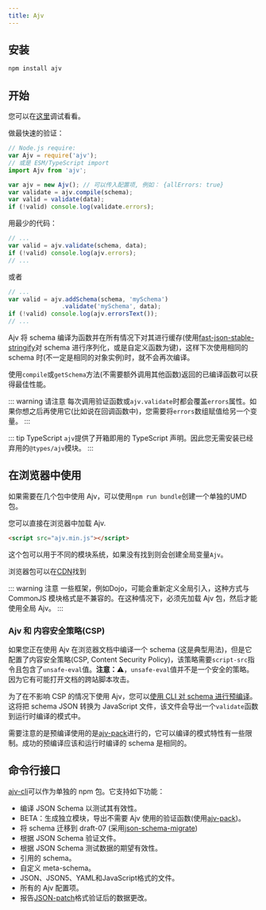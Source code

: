 ```yaml
---
title: Ajv
---
```


## 安装

```bash
npm install ajv
```

## 开始

您可以在[这里](https://tonicdev.com/npm/ajv)调试看看。

做最快速的验证：

```js
// Node.js require:
var Ajv = require('ajv');
// 或是 ESM/TypeScript import
import Ajv from 'ajv';

var ajv = new Ajv(); // 可以传入配置项, 例如： {allErrors: true}
var validate = ajv.compile(schema);
var valid = validate(data);
if (!valid) console.log(validate.errors);
```

用最少的代码：

```js
// ...
var valid = ajv.validate(schema, data);
if (!valid) console.log(ajv.errors);
// ...
```

或者

```js
// ...
var valid = ajv.addSchema(schema, 'mySchema')
               .validate('mySchema', data);
if (!valid) console.log(ajv.errorsText());
// ...
```

[fast-json-stable-stringify]:https://github.com/epoberezkin/fast-json-stable-stringify

Ajv 将 schema 编译为函数并在所有情况下对其进行缓存(使用[fast-json-stable-stringify][fast-json-stable-stringify]对 schema 进行序列化，或是自定义函数为键)，这样下次使用相同的 schema 时(不一定是相同的对象实例)时，就不会再次编译。

使用`compile`或`getSchema`方法(不需要额外调用其他函数)返回的已编译函数可以获得最佳性能。

::: warning 请注意
每次调用验证函数或`ajv.validate`时都会覆盖`errors`属性。如果你想之后再使用它(比如说在回调函数中)，您需要将`errors`数组赋值给另一个变量。
:::

::: tip TypeScript 
`ajv`提供了开箱即用的 TypeScript 声明。因此您无需安装已经弃用的`@types/ajv`模块。
:::

## 在浏览器中使用  

如果需要在几个包中使用 Ajv，可以使用`npm run bundle`创建一个单独的UMD包。

您可以直接在浏览器中加载 Ajv.

```html
<script src="ajv.min.js"></script>
```

这个包可以用于不同的模块系统，如果没有找到则会创建全局变量`Ajv`。

浏览器包可以在[CDN](https://cdnjs.com/libraries/ajv)找到

::: warning 注意
一些框架，例如Dojo，可能会重新定义全局引入，这种方式与 CommonJS 模块格式是不兼容的。在这种情况下，必须先加载 Ajv 包，然后才能使用全局 Ajv。
:::

### Ajv 和 内容安全策略(CSP)

如果您正在使用 Ajv 在浏览器文档中编译一个 schema (这是典型用法)，但是它配置了内容安全策略(CSP, Content Security Policy)，该策略需要`script-src`指令且包含了`unsafe-eval`值。**注意：**⚠️，`unsafe-eval`值并不是一个安全的策略。因为它有可能打开文档的跨站脚本攻击。

为了在不影响 CSP 的情况下使用 Ajv，您可以[使用 CLI 对 schema 进行预编译](/ajv-docs-cn/routes/cli)。这将把 schema JSON 转换为 JavaScript 文件，该文件会导出一个`validate`函数到运行时编译的模式中。

需要注意的是预编译使用的是[ajv-pack](/ajv-docs-cn/routes/pack)进行的，它可以编译的模式特性有一些限制。成功的预编译应该和运行时编译的 schema 是相同的。

## 命令行接口

[ajv-cli](/ajv-docs-cn/routes/cli)可以作为单独的 npm 包。它支持如下功能：

- 编译 JSON Schema 以测试其有效性。
- BETA：生成独立模块，导出不需要 Ajv 使用的验证函数(使用[ajv-pack](/ajv-docs-cn/routes/pack))。
- 将 schema 迁移到 draft-07 (采用[json-schema-migrate](https://github.com/epoberezkin/json-schema-migrate))
- 根据 JSON Schema 验证文件。
- 根据 JSON Schema 测试数据的期望有效性。
- 引用的 schema。
- 自定义 meta-schema。
- JSON、JSON5、YAML和JavaScript格式的文件。
- 所有的 Ajv 配置项。
- 报告[JSON-patch](https://tools.ietf.org/html/rfc6902)格式验证后的数据更改。
























